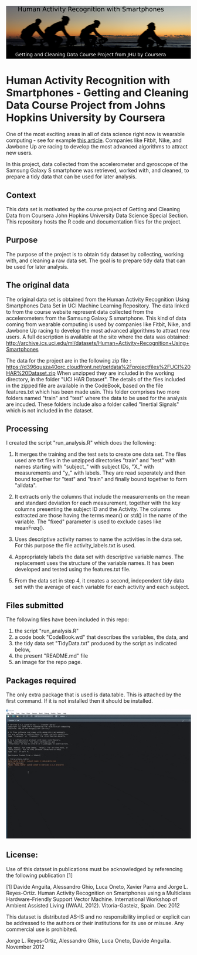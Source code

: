 ![Human Activity Recognition with Smartphones - Getting and Cleaning Data Course Project from Johns Hopkins University by Coursera](https://github.com/jackatkott/coursera-JHU-getting-and-cleaning-data-project/blob/master/activity-grafik.png)

# Human Activity Recognition with Smartphones - Getting and Cleaning Data Course Project from Johns Hopkins University by Coursera 
One of the most exciting areas in all of data science right now is wearable computing - see for example [this article](http://www.insideactivitytracking.com/data-science-activity-tracking-and-the-battle-for-the-worlds-top-sports-brand/). Companies like Fitbit, Nike, and Jawbone Up are racing to develop the most advanced algorithms to attract new users.

In this project, data collected from the accelerometer and gyroscope of the Samsung Galaxy S smartphone was retrieved, worked with, and cleaned, to prepare a tidy data that can be used for later analysis.


## Context
This data set is motivated by the course project of Getting and Cleaning Data from Coursera John Hopkins University Data Science Special Section. This repository hosts the R code and documentation files for the project.

## Purpose
The purpose of the project is to obtain tidy dataset by collecting, working with, and cleaning a raw data set. The goal is to prepare tidy data that can be used for later analysis. 

## The original data
The original data set is obtained from the Human Activity Recognition Using Smartphones Data Set in UCI Machine Learning Repository. The data linked to from the course website represent data collected from the accelerometers from the Samsung Galaxy S smartphone. This kind of data coming from wearable computing is used by companies like Fitbit, Nike, and Jawbone Up racing to develop the most advanced algorithms to attract new users. A full description is available at the site where the data was obtained:
http://archive.ics.uci.edu/ml/datasets/Human+Activity+Recognition+Using+Smartphones

The data for the project are in the following zip file :
https://d396qusza40orc.cloudfront.net/getdata%2Fprojectfiles%2FUCI%20HAR%20Dataset.zip
When unzipped they are included in the working directory, in the folder "UCI HAR Dataset". 
The details of the files included in the zipped file are available in the CodeBook, based on the file features.txt which has been made usin. This folder comprises two more folders named "train" and "test" where the data to be used for the analysis are incuded. These folders include also a folder called "Inertial Signals" which is not included in the dataset.

## Processing
I created the script "run_analysis.R" which does the following:
1. It merges the training and the test sets to create one data set. The files used are txt files in the unzipped directories "train" and "test" with names starting with "subject_" with subject IDs, "X_" with measurements and "y_" with labels. They are read seperately and then bound together for "test" and "train" and finally bound together to form "alldata".

2. It extracts only the columns that include the measurements on the mean and standard deviation for each measurement, together with the key columns presenting the subject ID and the Activity. The columns extracted are those having the terms mean() or std() in the name of the variable. The "fixed" parameter is used to exclude cases like meanFreq(). 

3. Uses descriptive activity names to name the activities in the data set. For this purpose the file activity_labels.txt is used.

4. Appropriately labels the data set with descriptive variable names. The replacement uses the structure of the variable names. It has been developed and tested using the features.txt file. 

5. From the data set in step 4, it creates a second, independent tidy data set with the average of each variable for each activity and each subject.

## Files submitted
The following files have been included in this repo: 
1) the script "run_analysis.R" 
2) a code book "CodeBook.wd" that describes the variables, the data, and 
3) the tidy data set "TidyData.txt" produced by the script as indicated below, 
4) the present "README.md" file
5) an image for the repo page.

## Packages required
The only extra package that is used is data.table. This is attached by the first command. If it is not installed then it should be installed. 

![Output sample](https://github.com/jackatkott/coursera-JHU-getting-and-cleaning-data-project/blob/master/GetAndCleanData.gif)

## License:

Use of this dataset in publications must be acknowledged by referencing the 
following publication [1] 

[1] Davide Anguita, Alessandro Ghio, Luca Oneto, Xavier Parra and Jorge 
L. Reyes-Ortiz. Human Activity Recognition on Smartphones using a Multiclass 
Hardware-Friendly Support Vector Machine. International Workshop of Ambient 
Assisted Living (IWAAL 2012). Vitoria-Gasteiz, Spain. Dec 2012

This dataset is distributed AS-IS and no responsibility implied or explicit can 
be addressed to the authors or their institutions for its use or misuse. Any 
commercial use is prohibited.

Jorge L. Reyes-Ortiz, Alessandro Ghio, Luca Oneto, Davide Anguita. November 2012

